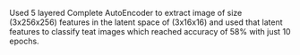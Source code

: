 Used 5 layered Complete AutoEncoder to extract image of size (3x256x256) features in the latent space of (3x16x16) and used that latent features to classify teat images which reached accuracy of 58% with just 10 epochs.
